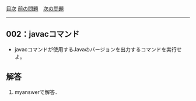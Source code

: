 [目次](../toc.md)
[前の問題](../001/README.md)　[次の問題](../003/README.md)


***
## 002：javacコマンド
* javacコマンドが使用するJavaのバージョンを出力するコマンドを実行せよ。

## 解答
1. myanswerで解答．
